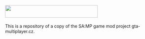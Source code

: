 # <img src="https://www.gta-multiplayer.cz/images/logo2.png" width=300px height=40px></img>

This is a repository of a copy of the SA:MP game mod project gta-multiplayer.cz.
